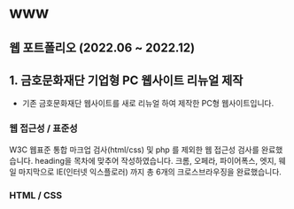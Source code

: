 # www
## 웹 포트폴리오 (2022.06 ~ 2022.12)

## 1. 금호문화재단 기업형 PC 웹사이트 리뉴얼 제작
- 기존 금호문화재단 웹사이트를 새로 리뉴얼 하여 제작한 PC형 웹사이트입니다.

### 웹 접근성 / 표준성
W3C 웹표준 통합 마크업 검사(html/css) 및 php 를 제외한 웹 접근성 검사를 완료했습니다.
heading을 목차에 맞추어 작성하였습니다.
크롬, 오페라, 파이어폭스, 엣지, 웨일 마지막으로 IE(인터넷 익스플로러) 까지 총 6개의 크로스브라우징을 완료했습니다.


### HTML / CSS


